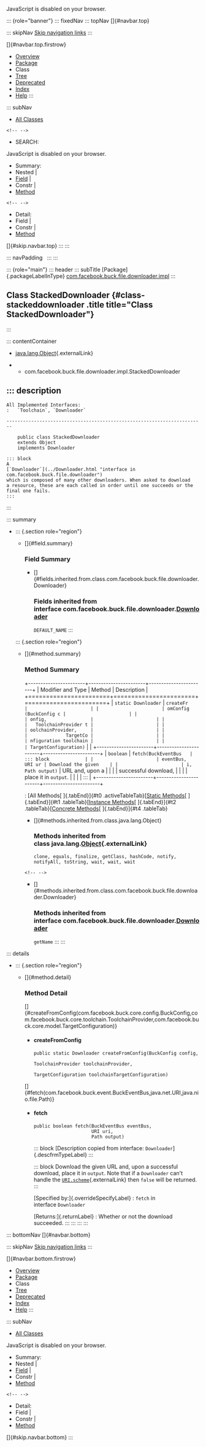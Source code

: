 <div>

JavaScript is disabled on your browser.

</div>

::: {role="banner"}
::: fixedNav
::: topNav
[]{#navbar.top}

::: skipNav
[Skip navigation links](#skip.navbar.top "Skip navigation links")
:::

[]{#navbar.top.firstrow}

-   [Overview](../../../../../../index.html)
-   [Package](package-summary.html)
-   Class
-   [Tree](package-tree.html)
-   [Deprecated](../../../../../../deprecated-list.html)
-   [Index](../../../../../../index-all.html)
-   [Help](../../../../../../help-doc.html)
:::

::: subNav
-   [All Classes](../../../../../../allclasses.html)

```{=html}
<!-- -->
```
-   SEARCH:

<div>

<div>

JavaScript is disabled on your browser.

</div>

</div>

<div>

-   Summary: 
-   Nested \| 
-   [Field](#field.summary) \| 
-   Constr \| 
-   [Method](#method.summary)

```{=html}
<!-- -->
```
-   Detail: 
-   Field \| 
-   Constr \| 
-   [Method](#method.detail)

</div>

[]{#skip.navbar.top}
:::
:::

::: navPadding
 
:::
:::

::: {role="main"}
::: header
::: subTitle
[Package]{.packageLabelInType} [com.facebook.buck.file.downloader.impl](package-summary.html)
:::

## Class StackedDownloader {#class-stackeddownloader .title title="Class StackedDownloader"}
:::

::: contentContainer
-   [java.lang.Object](http://docs.oracle.com/javase/7/docs/api/java/lang/Object.html?is-external=true "class or interface in java.lang"){.externalLink}

-   -   com.facebook.buck.file.downloader.impl.StackedDownloader

::: description
-   

    All Implemented Interfaces:
    :   `Toolchain`, `Downloader`

    ------------------------------------------------------------------------

        public class StackedDownloader
        extends Object
        implements Downloader

    ::: block
    A
    [`Downloader`](../Downloader.html "interface in com.facebook.buck.file.downloader")
    which is composed of many other downloaders. When asked to download
    a resource, these are each called in order until one succeeds or the
    final one fails.
    :::
:::

::: summary
-   ::: {.section role="region"}
    -   []{#field.summary}

        ### Field Summary

        -   []{#fields.inherited.from.class.com.facebook.buck.file.downloader.Downloader}

            ### Fields inherited from interface com.facebook.buck.file.downloader.[Downloader](../Downloader.html "interface in com.facebook.buck.file.downloader")

            `DEFAULT_NAME`
    :::

    ::: {.section role="region"}
    -   []{#method.summary}

        ### Method Summary

        +-----------------------+-----------------------+-----------------------+
        | Modifier and Type     | Method                | Description           |
        +=======================+=======================+=======================+
        | `static Downloader`   | `createFr             |                       |
        |                       | omConfig​(BuckConfig c |                       |
        |                       | onfig,                |                       |
        |                       |   ToolchainProvider t |                       |
        |                       | oolchainProvider,     |                       |
        |                       |              TargetCo |                       |
        |                       | nfiguration toolchain |                       |
        |                       | TargetConfiguration)` |                       |
        +-----------------------+-----------------------+-----------------------+
        | `boolean`             | `fetch​(BuckEventBus   | ::: block             |
        |                       | eventBus,      URI ur | Download the given    |
        |                       | i,      Path output)` | URL and, upon a       |
        |                       |                       | successful download,  |
        |                       |                       | place it in `output`. |
        |                       |                       | :::                   |
        +-----------------------+-----------------------+-----------------------+

        : [All Methods[ ]{.tabEnd}]{#t0 .activeTableTab}[[Static
        Methods](javascript:show(1);)[ ]{.tabEnd}]{#t1
        .tableTab}[[Instance
        Methods](javascript:show(2);)[ ]{.tabEnd}]{#t2
        .tableTab}[[Concrete
        Methods](javascript:show(8);)[ ]{.tabEnd}]{#t4 .tableTab}

        -   []{#methods.inherited.from.class.java.lang.Object}

            ### Methods inherited from class java.lang.[Object](http://docs.oracle.com/javase/7/docs/api/java/lang/Object.html?is-external=true "class or interface in java.lang"){.externalLink}

            `clone, equals, finalize, getClass, hashCode, notify, notifyAll, toString, wait, wait, wait`

        ```{=html}
        <!-- -->
        ```
        -   []{#methods.inherited.from.class.com.facebook.buck.file.downloader.Downloader}

            ### Methods inherited from interface com.facebook.buck.file.downloader.[Downloader](../Downloader.html "interface in com.facebook.buck.file.downloader")

            `getName`
    :::
:::

::: details
-   ::: {.section role="region"}
    -   []{#method.detail}

        ### Method Detail

        []{#createFromConfig(com.facebook.buck.core.config.BuckConfig,com.facebook.buck.core.toolchain.ToolchainProvider,com.facebook.buck.core.model.TargetConfiguration)}

        -   #### createFromConfig

            ``` methodSignature
            public static Downloader createFromConfig​(BuckConfig config,
                                                      ToolchainProvider toolchainProvider,
                                                      TargetConfiguration toolchainTargetConfiguration)
            ```

        []{#fetch(com.facebook.buck.event.BuckEventBus,java.net.URI,java.nio.file.Path)}

        -   #### fetch

            ``` methodSignature
            public boolean fetch​(BuckEventBus eventBus,
                                 URI uri,
                                 Path output)
            ```

            ::: block
            [Description copied from
            interface: `Downloader`]{.descfrmTypeLabel}
            :::

            ::: block
            Download the given URL and, upon a successful download,
            place it in `output`. Note that if a `Downloader` can\'t
            handle the
            [`URI.scheme`](http://docs.oracle.com/javase/7/docs/api/java/net/URI.html?is-external=true#scheme "class or interface in java.net"){.externalLink}
            then `false` will be returned.
            :::

            [Specified by:]{.overrideSpecifyLabel}
            :   `fetch` in interface `Downloader`

            [Returns:]{.returnLabel}
            :   Whether or not the download succeeded.
    :::
:::
:::
:::

::: bottomNav
[]{#navbar.bottom}

::: skipNav
[Skip navigation links](#skip.navbar.bottom "Skip navigation links")
:::

[]{#navbar.bottom.firstrow}

-   [Overview](../../../../../../index.html)
-   [Package](package-summary.html)
-   Class
-   [Tree](package-tree.html)
-   [Deprecated](../../../../../../deprecated-list.html)
-   [Index](../../../../../../index-all.html)
-   [Help](../../../../../../help-doc.html)
:::

::: subNav
-   [All Classes](../../../../../../allclasses.html)

<div>

<div>

JavaScript is disabled on your browser.

</div>

</div>

<div>

-   Summary: 
-   Nested \| 
-   [Field](#field.summary) \| 
-   Constr \| 
-   [Method](#method.summary)

```{=html}
<!-- -->
```
-   Detail: 
-   Field \| 
-   Constr \| 
-   [Method](#method.detail)

</div>

[]{#skip.navbar.bottom}
:::
